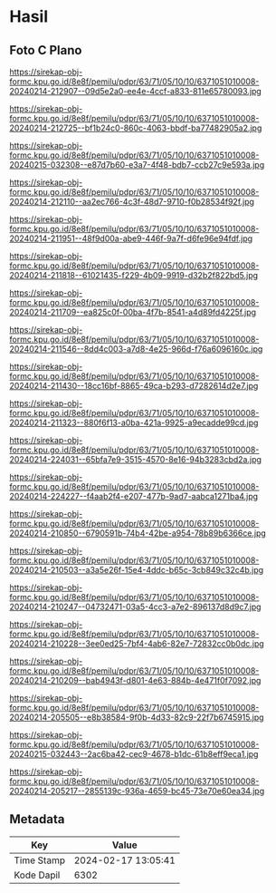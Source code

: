 # Hasil

## Foto C Plano

https://sirekap-obj-formc.kpu.go.id/8e8f/pemilu/pdpr/63/71/05/10/10/6371051010008-20240214-212907--09d5e2a0-ee4e-4ccf-a833-811e65780093.jpg

https://sirekap-obj-formc.kpu.go.id/8e8f/pemilu/pdpr/63/71/05/10/10/6371051010008-20240214-212725--bf1b24c0-860c-4063-bbdf-ba77482905a2.jpg

https://sirekap-obj-formc.kpu.go.id/8e8f/pemilu/pdpr/63/71/05/10/10/6371051010008-20240215-032308--e87d7b60-e3a7-4f48-bdb7-ccb27c9e593a.jpg

https://sirekap-obj-formc.kpu.go.id/8e8f/pemilu/pdpr/63/71/05/10/10/6371051010008-20240214-212110--aa2ec766-4c3f-48d7-9710-f0b28534f92f.jpg

https://sirekap-obj-formc.kpu.go.id/8e8f/pemilu/pdpr/63/71/05/10/10/6371051010008-20240214-211951--48f9d00a-abe9-446f-9a7f-d6fe96e94fdf.jpg

https://sirekap-obj-formc.kpu.go.id/8e8f/pemilu/pdpr/63/71/05/10/10/6371051010008-20240214-211818--61021435-f229-4b09-9919-d32b2f822bd5.jpg

https://sirekap-obj-formc.kpu.go.id/8e8f/pemilu/pdpr/63/71/05/10/10/6371051010008-20240214-211709--ea825c0f-00ba-4f7b-8541-a4d89fd4225f.jpg

https://sirekap-obj-formc.kpu.go.id/8e8f/pemilu/pdpr/63/71/05/10/10/6371051010008-20240214-211546--8dd4c003-a7d8-4e25-966d-f76a6096160c.jpg

https://sirekap-obj-formc.kpu.go.id/8e8f/pemilu/pdpr/63/71/05/10/10/6371051010008-20240214-211430--18cc16bf-8865-49ca-b293-d7282614d2e7.jpg

https://sirekap-obj-formc.kpu.go.id/8e8f/pemilu/pdpr/63/71/05/10/10/6371051010008-20240214-211323--880f6f13-a0ba-421a-9925-a9ecadde99cd.jpg

https://sirekap-obj-formc.kpu.go.id/8e8f/pemilu/pdpr/63/71/05/10/10/6371051010008-20240214-224031--65bfa7e9-3515-4570-8e16-94b3283cbd2a.jpg

https://sirekap-obj-formc.kpu.go.id/8e8f/pemilu/pdpr/63/71/05/10/10/6371051010008-20240214-224227--f4aab2f4-e207-477b-9ad7-aabca1271ba4.jpg

https://sirekap-obj-formc.kpu.go.id/8e8f/pemilu/pdpr/63/71/05/10/10/6371051010008-20240214-210850--6790591b-74b4-42be-a954-78b89b6366ce.jpg

https://sirekap-obj-formc.kpu.go.id/8e8f/pemilu/pdpr/63/71/05/10/10/6371051010008-20240214-210503--a3a5e26f-15e4-4ddc-b65c-3cb849c32c4b.jpg

https://sirekap-obj-formc.kpu.go.id/8e8f/pemilu/pdpr/63/71/05/10/10/6371051010008-20240214-210247--04732471-03a5-4cc3-a7e2-896137d8d9c7.jpg

https://sirekap-obj-formc.kpu.go.id/8e8f/pemilu/pdpr/63/71/05/10/10/6371051010008-20240214-210228--3ee0ed25-7bf4-4ab6-82e7-72832cc0b0dc.jpg

https://sirekap-obj-formc.kpu.go.id/8e8f/pemilu/pdpr/63/71/05/10/10/6371051010008-20240214-210209--bab4943f-d801-4e63-884b-4e471f0f7092.jpg

https://sirekap-obj-formc.kpu.go.id/8e8f/pemilu/pdpr/63/71/05/10/10/6371051010008-20240214-205505--e8b38584-9f0b-4d33-82c9-22f7b6745915.jpg

https://sirekap-obj-formc.kpu.go.id/8e8f/pemilu/pdpr/63/71/05/10/10/6371051010008-20240215-032443--2ac6ba42-cec9-4678-b1dc-61b8eff9eca1.jpg

https://sirekap-obj-formc.kpu.go.id/8e8f/pemilu/pdpr/63/71/05/10/10/6371051010008-20240214-205217--2855139c-936a-4659-bc45-73e70e60ea34.jpg


## Metadata

| Key        | Value               |
| ---------- | ------------------- |
| Time Stamp | 2024-02-17 13:05:41 |
| Kode Dapil | 6302                |



